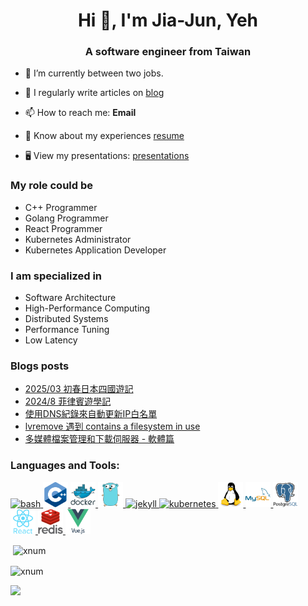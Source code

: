 <h1 align="center">Hi 👋, I'm Jia-Jun, Yeh</h1>
<h3 align="center">A software engineer from Taiwan</h3>

- 🌱 I’m currently between two jobs.

- 📝 I regularly write articles on [blog](https://xnum.github.io)

- 📫 How to reach me: **Email**

- 📄 Know about my experiences [resume](https://resume.xnum.in)

- 🖥️ View my presentations: [presentations](https://www.xnum.in/slides.html)

### My role could be

- C++ Programmer
- Golang Programmer
- React Programmer
- Kubernetes Administrator
- Kubernetes Application Developer

### I am specialized in

- Software Architecture
- High-Performance Computing
- Distributed Systems
- Performance Tuning
- Low Latency

### Blogs posts
<!-- BLOG-POST-LIST:START -->
- [2025/03 初春日本四國遊記](https://xnum.github.io/2025/03/shikoku-1/)
- [2024/8 菲律賓遊學記](https://xnum.github.io/2024/09/ph-lang-school-tutor-1/)
- [使用DNS紀錄來自動更新IP白名單](https://xnum.github.io/2024/06/dns-record-as-ip-white-list/)
- [lvremove 遇到 contains a filesystem in use](https://xnum.github.io/2024/06/lvremove/)
- [多媒體檔案管理和下載伺服器 - 軟體篇](https://xnum.github.io/2024/05/media-storage-server/)
<!-- BLOG-POST-LIST:END -->

<h3 align="left">Languages and Tools:</h3>
<p align="left"> <a href="https://www.gnu.org/software/bash/" target="_blank" rel="noreferrer"> <img src="https://www.vectorlogo.zone/logos/gnu_bash/gnu_bash-icon.svg" alt="bash" width="40" height="40"/> </a> <a href="https://www.w3schools.com/cpp/" target="_blank" rel="noreferrer"> <img src="https://raw.githubusercontent.com/devicons/devicon/master/icons/cplusplus/cplusplus-original.svg" alt="cplusplus" width="40" height="40"/> </a> <a href="https://www.docker.com/" target="_blank" rel="noreferrer"> <img src="https://raw.githubusercontent.com/devicons/devicon/master/icons/docker/docker-original-wordmark.svg" alt="docker" width="40" height="40"/> </a> <a href="https://golang.org" target="_blank" rel="noreferrer"> <img src="https://raw.githubusercontent.com/devicons/devicon/master/icons/go/go-original.svg" alt="go" width="40" height="40"/> </a> <a href="https://jekyllrb.com/" target="_blank" rel="noreferrer"> <img src="https://www.vectorlogo.zone/logos/jekyllrb/jekyllrb-icon.svg" alt="jekyll" width="40" height="40"/> </a> <a href="https://kubernetes.io" target="_blank" rel="noreferrer"> <img src="https://www.vectorlogo.zone/logos/kubernetes/kubernetes-icon.svg" alt="kubernetes" width="40" height="40"/> </a> <a href="https://www.linux.org/" target="_blank" rel="noreferrer"> <img src="https://raw.githubusercontent.com/devicons/devicon/master/icons/linux/linux-original.svg" alt="linux" width="40" height="40"/> </a> <a href="https://www.mysql.com/" target="_blank" rel="noreferrer"> <img src="https://raw.githubusercontent.com/devicons/devicon/master/icons/mysql/mysql-original-wordmark.svg" alt="mysql" width="40" height="40"/> </a> <a href="https://www.postgresql.org" target="_blank" rel="noreferrer"> <img src="https://raw.githubusercontent.com/devicons/devicon/master/icons/postgresql/postgresql-original-wordmark.svg" alt="postgresql" width="40" height="40"/> </a> <a href="https://reactjs.org/" target="_blank" rel="noreferrer"> <img src="https://raw.githubusercontent.com/devicons/devicon/master/icons/react/react-original-wordmark.svg" alt="react" width="40" height="40"/> </a> <a href="https://redis.io" target="_blank" rel="noreferrer"> <img src="https://raw.githubusercontent.com/devicons/devicon/master/icons/redis/redis-original-wordmark.svg" alt="redis" width="40" height="40"/> </a> <a href="https://vuejs.org/" target="_blank" rel="noreferrer"> <img src="https://raw.githubusercontent.com/devicons/devicon/master/icons/vuejs/vuejs-original-wordmark.svg" alt="vuejs" width="40" height="40"/> </a> </p>

<p>&nbsp;<img align="center" src="https://github-readme-stats.vercel.app/api?username=xnum&show_icons=true&locale=en" alt="xnum" /></p>

<p><img align="center" src="https://github-readme-streak-stats.herokuapp.com/?user=xnum&" alt="xnum" /></p>



<img src="https://komarev.com/ghpvc/?username=xnum&style=for-the-badge" />
